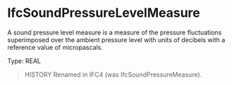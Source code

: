 # IfcSoundPressureLevelMeasure

A sound pressure level measure is a measure of the pressure fluctuations superimposed over the ambient pressure level with units of decibels with a reference value of micropascals.<!-- end of definition -->

Type: REAL

> HISTORY  Renamed in IFC4 (was IfcSoundPressureMeasure).
